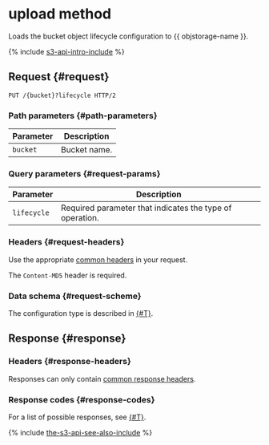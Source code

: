 # upload method

Loads the bucket object lifecycle configuration to {{ objstorage-name }}.

{% include [s3-api-intro-include](../../../../_includes/storage/s3-api-intro-include.md) %}

## Request {#request}

```http
PUT /{bucket}?lifecycle HTTP/2
```

### Path parameters {#path-parameters}

Parameter | Description
----- | -----
`bucket` | Bucket name.


### Query parameters {#request-params}

Parameter | Description
----- | -----
`lifecycle` | Required parameter that indicates the type of operation.


### Headers {#request-headers}

Use the appropriate [common headers](../common-request-headers.md) in your request.

The `Content-MD5` header is required.

### Data schema {#request-scheme}

The configuration type is described in [{#T}](xml-config.md).

## Response {#response}

### Headers {#response-headers}

Responses can only contain [common response headers](../common-response-headers.md).

### Response codes {#response-codes}

For a list of possible responses, see [{#T}](../response-codes.md).

{% include [the-s3-api-see-also-include](../../../../_includes/storage/the-s3-api-see-also-include.md) %}